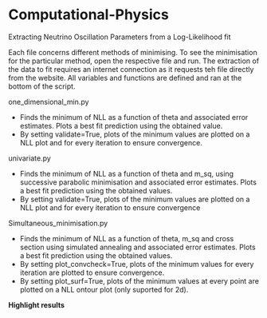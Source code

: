 # Computational-Physics
Extracting Neutrino Oscillation Parameters from a Log-Likelihood fit

Each file concerns different methods of minimising. To see the minimisation for the particular method, open the respective file and run. The extraction of the data to fit requires an internet connection as it requests teh file directly from the website. All variables and functions are defined and ran at the bottom of the script.

one_dimensional_min.py
- Finds the minimum of NLL as a function of theta and associated error estimates. Plots a best fit prediction using the obtained value.
- By setting validate=True, plots of the minimum values are plotted on a NLL plot and for every iteration to ensure convergence.

univariate.py
- Finds the minimum of NLL as a function of theta and m_sq, using successive parabolic minimisation and associated error estimates. Plots a best fit prediction using the obtained values.
- By setting validate=True, plots of the minimum values are plotted on a NLL plot and for every iteration to ensure convergence

Simultaneous_minimisation.py
- Finds the minimum of NLL as a function of theta, m_sq and cross section using simulated annealing and associated error estimates. Plots a best fit prediction using the obtained values.
- By setting plot_convcheck=True, plots of the minimum values for every iteration are plotted to ensure convergence.
- By setting plot_surf=True, plots of the minimum values at every point are plotted on a NLL ontour plot (only suported for 2d).

<b> Highlight results </b>



